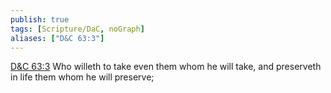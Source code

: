 ```yaml
---
publish: true
tags: [Scripture/DaC, noGraph]
aliases: ["D&C 63:3"]
---
```

[D&C 63:3](https://churchofjesuschrist.org/study/scriptures/dc-testament/dc/63?lang=eng&id=p3#p3) Who willeth to take even them whom he will take, and preserveth in life them whom he will preserve;
